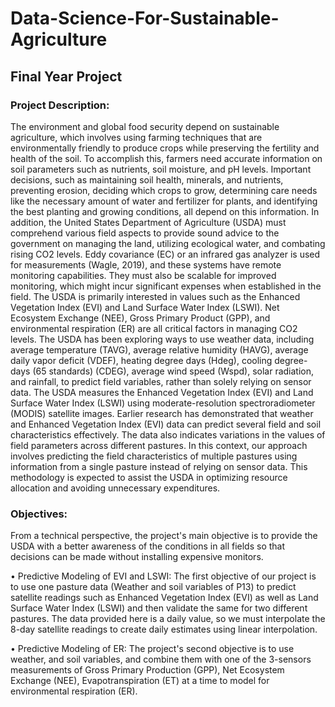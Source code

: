 # Data-Science-For-Sustainable-Agriculture

## Final Year Project

### Project Description:

The environment and global food security depend on sustainable agriculture, which involves using farming techniques that are environmentally friendly to produce crops while preserving the fertility and health of the soil. To accomplish this, farmers need accurate information on soil parameters such as nutrients, soil moisture, and pH levels. Important decisions, such as maintaining soil health, minerals, and nutrients, preventing erosion, deciding which crops to grow, determining care needs like the necessary amount of water and fertilizer for plants, and identifying the best planting and growing conditions, all depend on this information.
In addition, the United States Department of Agriculture (USDA) must comprehend various field aspects to provide sound advice to the government on managing the land, utilizing ecological water, and combating rising CO2 levels. Eddy covariance (EC) or an infrared gas analyzer is used for measurements (Wagle, 2019), and these systems have remote monitoring capabilities. They must also be scalable for improved monitoring, which might incur significant expenses when established in the field. The USDA is primarily interested in values such as the Enhanced Vegetation Index (EVI) and Land Surface Water Index (LSWI). Net Ecosystem Exchange (NEE), Gross Primary Product (GPP), and environmental respiration (ER) are all critical factors in managing CO2 levels. The USDA has been exploring ways to use weather data, including average temperature (TAVG), average relative humidity (HAVG), average daily vapor deficit (VDEF), heating degree days (Hdeg), cooling degree-days (65 standards) (CDEG), average wind speed (Wspd), solar radiation, and rainfall, to predict field variables, rather than solely relying on sensor data. The USDA measures the Enhanced Vegetation Index (EVI) and Land Surface Water Index (LSWI) using moderate-resolution spectroradiometer (MODIS) satellite images.
Earlier research has demonstrated that weather and Enhanced Vegetation Index (EVI) data can predict several field and soil characteristics effectively. The data also indicates variations in the values of field parameters across different pastures. In this context, our approach involves predicting the field characteristics of multiple pastures using information from a single pasture instead of relying on sensor data. This methodology is expected to assist the USDA in optimizing resource allocation and avoiding unnecessary expenditures.





### Objectives:

From a technical perspective, the project's main objective is to provide the USDA with a better awareness of the conditions in all fields so that decisions can be made without installing expensive monitors.

•	Predictive Modeling of EVI and LSWI: The first objective of our project is to use one pasture data (Weather and soil variables of P13) to predict satellite readings such as Enhanced Vegetation Index (EVI) as well as Land Surface Water Index (LSWI) and then validate the same for two different pastures. The data provided here is a daily value, so we must interpolate the 8-day satellite readings to create daily estimates using linear interpolation.

•	Predictive Modeling of ER: The project's second objective is to use weather, and soil variables, and combine them with one of the 3-sensors measurements of Gross Primary Production (GPP), Net Ecosystem Exchange (NEE), Evapotranspiration (ET) at a time to model for environmental respiration (ER).


